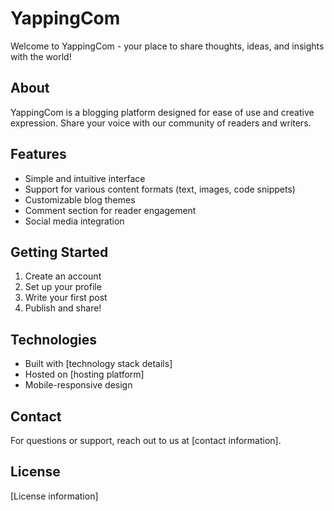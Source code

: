 # YappingCom

Welcome to YappingCom - your place to share thoughts, ideas, and insights with the world!

## About

YappingCom is a blogging platform designed for ease of use and creative expression. Share your voice with our community of readers and writers.

## Features

- Simple and intuitive interface
- Support for various content formats (text, images, code snippets)
- Customizable blog themes
- Comment section for reader engagement
- Social media integration

## Getting Started

1. Create an account
2. Set up your profile
3. Write your first post
4. Publish and share!

## Technologies

- Built with [technology stack details]
- Hosted on [hosting platform]
- Mobile-responsive design

## Contact

For questions or support, reach out to us at [contact information].

## License

[License information]